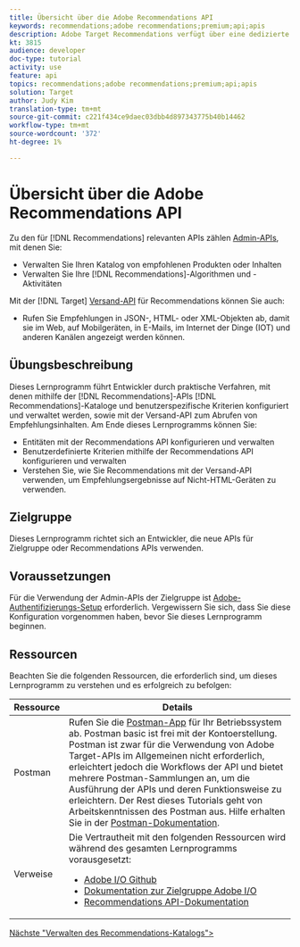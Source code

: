 ```yaml
---
title: Übersicht über die Adobe Recommendations API
keywords: recommendations;adobe recommendations;premium;api;apis
description: Adobe Target Recommendations verfügt über eine dedizierte Reihe von APIs, mit denen Sie Ihren Katalog mit empfohlbaren Produkten und/oder Inhalten verwalten können. Ihre Empfehlungsalgorithmen und -Kampagnen zu verwalten; und geben Empfehlungen in JSON-, HTML- oder XML-Objekten für die Anzeige in Web-, Mobil-, E-Mail-, IOT- und anderen Kanälen ab.
kt: 3815
audience: developer
doc-type: tutorial
activity: use
feature: api
topics: recommendations;adobe recommendations;premium;api;apis
solution: Target
author: Judy Kim
translation-type: tm+mt
source-git-commit: c221f434ce9daec03dbb4d897343775b40b14462
workflow-type: tm+mt
source-wordcount: '372'
ht-degree: 1%

---
```



# Übersicht über die Adobe Recommendations API

Zu den für [!DNL Recommendations] relevanten APIs zählen [Admin-APIs](https://docs.adobe.com/content/help/en/target/using/apis/api-overview.html), mit denen Sie:

* Verwalten Sie Ihren Katalog von empfohlenen Produkten oder Inhalten
* Verwalten Sie Ihre [!DNL Recommendations]-Algorithmen und -Aktivitäten

Mit der [!DNL Target] [Versand-API](https://docs.adobe.com/content/help/en/target/using/apis/api-overview.html) für Recommendations können Sie auch:

* Rufen Sie Empfehlungen in JSON-, HTML- oder XML-Objekten ab, damit sie im Web, auf Mobilgeräten, in E-Mails, im Internet der Dinge (IOT) und anderen Kanälen angezeigt werden können.

## Übungsbeschreibung

Dieses Lernprogramm führt Entwickler durch praktische Verfahren, mit denen mithilfe der [!DNL Recommendations]-APIs [!DNL Recommendations]-Kataloge und benutzerspezifische Kriterien konfiguriert und verwaltet werden, sowie mit der Versand-API zum Abrufen von Empfehlungsinhalten. Am Ende dieses Lernprogramms können Sie:

* Entitäten mit der Recommendations API konfigurieren und verwalten
* Benutzerdefinierte Kriterien mithilfe der Recommendations API konfigurieren und verwalten
* Verstehen Sie, wie Sie Recommendations mit der Versand-API verwenden, um Empfehlungsergebnisse auf Nicht-HTML-Geräten zu verwenden.

## Zielgruppe

Dieses Lernprogramm richtet sich an Entwickler, die neue APIs für Zielgruppe oder Recommendations APIs verwenden.

## Voraussetzungen

Für die Verwendung der Admin-APIs der Zielgruppe ist [Adobe-Authentifizierungs-Setup](../apis/configure-io-target-integration.md) erforderlich. Vergewissern Sie sich, dass Sie diese Konfiguration vorgenommen haben, bevor Sie dieses Lernprogramm beginnen.

## Ressourcen

Beachten Sie die folgenden Ressourcen, die erforderlich sind, um dieses Lernprogramm zu verstehen und es erfolgreich zu befolgen:

| Ressource | Details |
| --- | --- |
| Postman | Rufen Sie die [Postman-App](https://www.postman.com/downloads/) für Ihr Betriebssystem ab. Postman basic ist frei mit der Kontoerstellung. Postman ist zwar für die Verwendung von Adobe Target-APIs im Allgemeinen nicht erforderlich, erleichtert jedoch die Workflows der API und bietet mehrere Postman-Sammlungen an, um die Ausführung der APIs und deren Funktionsweise zu erleichtern. Der Rest dieses Tutorials geht von Arbeitskenntnissen des Postman aus. Hilfe erhalten Sie in der [Postman-Dokumentation](https://learning.getpostman.com/). |
| Verweise | Die Vertrautheit mit den folgenden Ressourcen wird während des gesamten Lernprogramms vorausgesetzt:<UL><li>[Adobe I/O Github](https://github.com/adobeio)</li><li>[Dokumentation zur Zielgruppe Adobe I/O](https://developers.adobetarget.com/api/#introduction)</li><li>[Recommendations API-Dokumentation](https://developers.adobetarget.com/api/recommendations/)</li></ul> |

[Nächste &quot;Verwalten des Recommendations-Katalogs&quot;>](manage-catalog.md)
